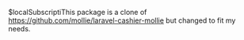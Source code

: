 
$localSubscriptiThis package is a clone of https://github.com/mollie/laravel-cashier-mollie but changed to fit my needs.